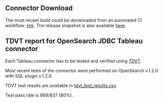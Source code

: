 ## Connector Download

The most recent build could be donwloaded from an automated CI workflow: [link](https://github.com/opensearch-project/sql/actions/workflows/bi-connectors.yml).
The release snapshot is also available [here](opensearch_sql_jdbc.taco).

## TDVT report for OpenSearch JDBC Tableau connector

Each Tableau connector has to be tested and verified using [TDVT](https://tableau.github.io/connector-plugin-sdk/docs/tdvt).

Most recent tests of the connector were performed on OpenSearch v.1.2.0 with SQL plugin v.1.2.0.

TDVT test results are available in [tdvt_test_results.csv](tdvt_test_results.csv).

Test pass rate is 669/837 (80%).

